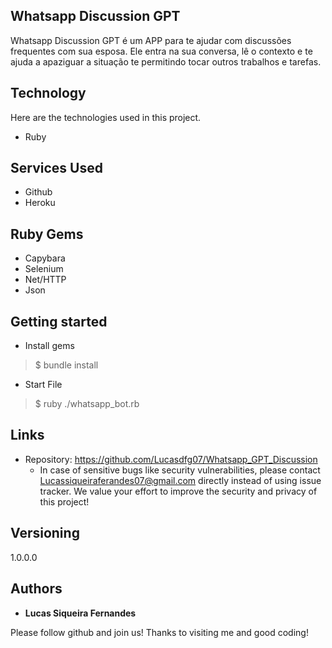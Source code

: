 
## Whatsapp Discussion GPT

Whatsapp Discussion GPT é um APP para te ajudar com discussões frequentes com sua esposa.
Ele entra na sua conversa, lê o contexto e te ajuda a apaziguar a situação te permitindo tocar outros trabalhos e tarefas.


## Technology 

Here are the technologies used in this project.

* Ruby

## Services Used

* Github
* Heroku

## Ruby Gems

* Capybara
* Selenium
* Net/HTTP
* Json

## Getting started

* Install gems
>    $ bundle install

* Start File
>    $ ruby ./whatsapp_bot.rb


## Links
  - Repository: https://github.com/Lucasdfg07/Whatsapp_GPT_Discussion
    - In case of sensitive bugs like security vulnerabilities, please contact
      Lucassiqueiraferandes07@gmail.com directly instead of using issue tracker. We value your effort
      to improve the security and privacy of this project!

  ## Versioning

  1.0.0.0


  ## Authors

  * **Lucas Siqueira Fernandes** 

  Please follow github and join us!
  Thanks to visiting me and good coding!
